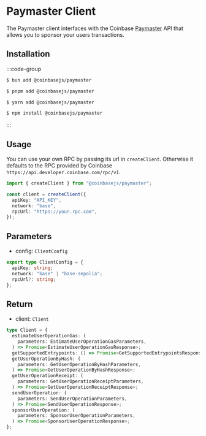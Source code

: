 # Paymaster Client

The Paymaster client interfaces with the Coinbase [Paymaster](https://docs.cdp.coinbase.com/node/docs/paymaster-bundler-qs/) API that allows you to sponsor your users transactions.

## Installation

:::code-group

```sh [bun]
$ bun add @coinbasejs/paymaster
```

```sh [pnpm]
$ pnpm add @coinbasejs/paymaster
```

```sh [yarn]
$ yarn add @coinbasejs/paymaster
```

```sh [npm]
$ npm install @coinbasejs/paymaster
```

:::

## Usage

You can use your own RPC by passing its url in `createClient`. Otherwise it defaults to the RPC provided by Coinbase `https://api.developer.coinbase.com/rpc/v1`.

```ts
import { createClient } from "@coinbasejs/paymaster";

const client = createClient({
  apiKey: "API_KEY",
  network: "base",
  rpcUrl: "https://your.rpc.com",
});
```

## Parameters

- config: `ClientConfig`

```ts
export type ClientConfig = {
  apiKey: string;
  network: "base" | "base-sepolia";
  rpcUrl?: string;
};
```

## Return

- client: `Client`

```ts
type Client = {
  estimateUserOperationGas: (
    parameters: EstimateUserOperationGasParameters,
  ) => Promise<EstimateUserOperationGasResponse>;
  getSupportedEntrypoints: () => Promise<GetSupportedEntrypointsResponse>;
  getUserOperationByHash: (
    parameters: GetUserOperationByHashParameters,
  ) => Promise<GetUserOperationByHashResponse>;
  getUserOperationReceipt: (
    parameters: GetUserOperationReceiptParameters,
  ) => Promise<GetUserOperationReceiptResponse>;
  sendUserOperation: (
    parameters: SendUserOperationParameters,
  ) => Promise<SendUserOperationResponse>;
  sponsorUserOperation: (
    parameters: SponsorUserOperationParameters,
  ) => Promise<SponsorUserOperationResponse>;
};
```
